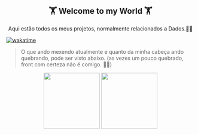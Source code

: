 <h2 align="center">🏋 Welcome to my World 🏋</h2>

<p align="center">Aqui estão todos os meus projetos, normalmente relacionados a Dados.🧑‍💻</p>

[![wakatime](https://wakatime.com/badge/user/273e63c7-0799-4c83-8c88-c8daa5622366.svg)](https://wakatime.com/@273e63c7-0799-4c83-8c88-c8daa5622366)

> O que ando mexendo atualmente e quanto da minha cabeça ando quebrando, pode ser visto abaixo. (as vezes um pouco quebrado, front com certeza não é comigo. 🤣🤣)</p>
<p align="center">
<img  height="150" src="https://github-readme-stats.vercel.app/api/wakatime?username=EdCKiq&theme=dark&layout=compact&langs_count=5">
<img  height="150" src="https://github-readme-stats.vercel.app/api/top-langs/?username=bdkiqdd&theme=dark&layout=compact">
</p>
